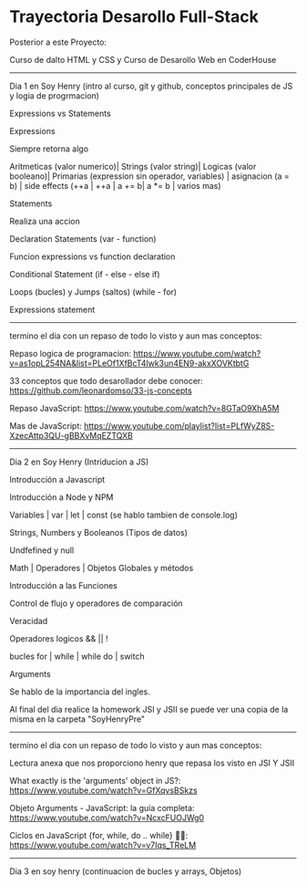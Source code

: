 # Trayectoria Desarollo Full-Stack
Posterior a este Proyecto:

Curso de dalto HTML y CSS y Curso de Desarollo Web en CoderHouse

---------------------------------------------------------------------------------------------------------------------------------------------------------------------------

Dia 1 en Soy Henry (intro al curso, git y github, conceptos principales de JS y logia de progrmacion)

Expressions vs Statements

Expressions

Siempre retorna algo


Aritmeticas (valor numerico)| Strings (valor string)| Logicas (valor booleano)| Primarias (expression sin operador, variables) | asignacion (a = b) | side effects (++a | ++a | a += b| a *= b | varios mas)


Statements

Realiza una accion


Declaration Statements (var - function)

Funcion expressions vs function declaration

Conditional Statement (if - else - else if)

Loops (bucles) y Jumps (saltos) (while - for)


Expressions statement

---------------------------------------------------------------------------------------------------------------------------------------------------------------------------

termino el dia con un repaso de todo lo visto y aun mas conceptos:

Repaso logica de programacion: https://www.youtube.com/watch?v=as1opL254NA&list=PLeOf1XfBcT4lwk3un4EN9-akxXOVKtbtG

33 conceptos que todo desarollador debe conocer: https://github.com/leonardomso/33-js-concepts

Repaso JavaScript: https://www.youtube.com/watch?v=8GTaO9XhA5M

Mas de JavaScript: https://www.youtube.com/playlist?list=PLfWyZ8S-XzecAttp3QU-gBBXvMqEZTQXB

---------------------------------------------------------------------------------------------------------------------------------------------------------------------------

Dia 2 en Soy Henry (Intriducion a JS)

Introducción a Javascript 

Introducción a Node y NPM

Variables | var | let | const (se hablo tambien de console.log)

Strings, Numbers y Booleanos (Tipos de datos)

Undfefined y null

Math | Operadores | Objetos Globales y métodos 

Introducción a las Funciones

Control de flujo y operadores de comparación

Veracidad

Operadores logicos && || !

bucles for | while | while do | switch

Arguments

Se hablo de la importancia del ingles.

Al final del dia realice la homework JSI y JSII se puede ver una copia de la misma en la carpeta 
"SoyHenryPre"

---------------------------------------------------------------------------------------------------------------------------------------------------------------------------

termino el dia con un repaso de todo lo visto y aun mas conceptos:

Lectura anexa que nos proporciono henry que repasa los visto en JSI Y JSII

What exactly is the 'arguments' object in JS?: https://www.youtube.com/watch?v=GfXqvsBSkzs

Objeto Arguments - JavaScript: la guía completa: https://www.youtube.com/watch?v=NcxcFUOJWg0

Ciclos en JavaScript {for, while, do .. while} 👍🏻: https://www.youtube.com/watch?v=v7Iqs_TReLM


---------------------------------------------------------------------------------------------------------------------------------------------------------------------------
Dia 3 en soy henry (continuacion de bucles y arrays, Objetos)

